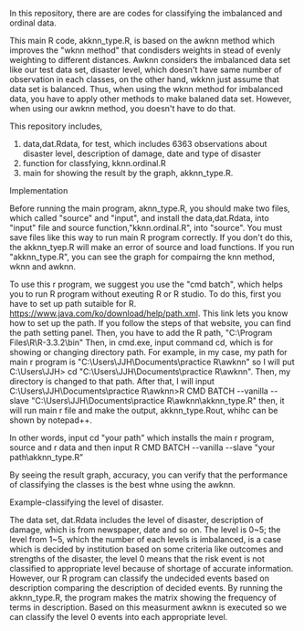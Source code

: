 In this repository, there are are codes for classifying the imbalanced and ordinal data.

This main R code, akknn_type.R, is based on the awknn method which improves the "wknn method" that condisders weights in stead of evenly weighting to different distances. Awknn considers the imbalanced data set like our test data set, disaster level, which doesn't have same number of observation in each classes, on the other hand, wkknn just assume that data set is balanced. Thus, when using the wknn method for imbalanced data, you have to apply other methods to make balaned data set. However, when using our awknn method, you doesn't have to do that.   

This repository includes, 

1) data,dat.Rdata, for test, which includes 6363 observations about disaster level, description of damage, date and type of disaster
2) function for classfying, kknn.ordinal.R
3) main for showing the result by the graph, akknn_type.R.

Implementation

Before running the main program, aknn_type.R, you should make two files, which called "source" and "input", and 
install the data,dat.Rdata, into "input" file and source function,"kknn.ordinal.R", into "source".
You must save files like this way to run main R program correctly. If you don't do this, the akknn_tyep.R will make an error of source and load functions.
If you run "akknn_type.R", you can see the graph for compairng the knn method, wknn and awknn. 

To use this r program, we suggest you use the "cmd batch", which helps you to run R program without exeuting R or R studio.
To do this, first you have to set up path sutaible for R. 
https://www.java.com/ko/download/help/path.xml. This link lets you know how to set up the path. 
If you follow the steps of that website, you can find the path setting panel. Then, you have to add the R path, "C:\Program Files\R\R-3.3.2\bin"
Then, in cmd.exe, input command cd, which is for showing or changing directory path. For example, in my case, my path for main r program is "C:\Users\JJH\Documents\practice R\awknn" so I will put 
C:\Users\JJH> cd "C:\Users\JJH\Documents\practice R\awknn".
Then, my directory is changed to that path. After that, I will input 
C:\Users\JJH\Documents\practice R\awknn>R CMD BATCH   --vanilla --slave "C:\Users\JJH\Documents\practice R\awknn\akknn_type.R"
then, it will run main r file and make the output, akknn_type.Rout, whihc can be shown by notepad++.

In other words, input cd "your path" which installs the main r program, source and r data and then 
input R CMD BATCH   --vanilla --slave "your path\akknn_type.R"

By seeing the result graph, accuracy, you can verify that the performance of classifying the classes is the best whne using the awknn.

Example-classifying the level of disaster.

The data set, dat.Rdata includes the level of disaster, description of damage, which is from newspaper, date and so on. The level is 0~5; the level from 1~5, which the number of each levels is imbalanced, is a case which is decided by institution based on some criteria like outcomes and strengths of the disaster, the level 0 means that the risk event is not classified to appropriate level because of shortage of accurate information. However, our R program can classify the undecided events based on description comparing the description of decided events. By running the akknn_type.R, the program makes the matrix showing the frequency of terms in description. Based on this measurment awknn is executed so we can classify the level 0 events into each appropriate level. 
